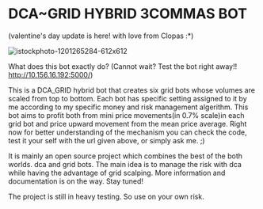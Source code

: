# DCA~GRID HYBRID 3COMMAS BOT
(valentine's day update is here! with love from Clopas :*)

![istockphoto-1201265284-612x612](https://user-images.githubusercontent.com/95540919/153899254-b3f0b837-ca06-4e96-b1bf-c0aeac46d709.jpg)

What does this bot exactly do?
(Cannot wait? Test the bot right away!! http://10.156.16.192:5000/)

This is a DCA_GRID hybrid bot that creates six grid bots whose volumes are scaled from top to bottom. Each bot has specific setting assigned to it by me according to my specific money and risk management algerithm. This bot aims to profit both from mini price movements(in 0.7% scale)in each grid bot and price upward movement from the mean price average.
Right now for better understanding of the mechanism you can check the code, test it your self with the url given above, or simply ask me. ;)

It is mainly an open source project which combines the best of the both worlds. dca and grid bots. The main idea is to manage the risk with dca while having the advantage of grid scalping. More information and documentation is on the way. Stay tuned!

The project is still in heavy testing. So use on your own risk.
